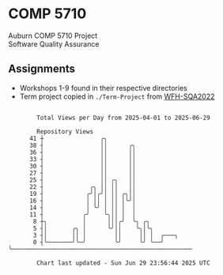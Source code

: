 # COMP 5710
Auburn COMP 5710 Project  
Software Quality Assurance

## Assignments
- Workshops 1-9 found in their respective directories
- Term project copied in `./Term-Project` from [WFH-SQA2022](https://github.com/wumphlett/WFH-SQA2022-AUBURN)

```

        Total Views per Day from 2025-04-01 to 2025-06-29

        Repository Views
      41 ┼                ╭╮
      38 ┤                ││      ╭╮
      36 ┤                ││      ││
      33 ┤                ││      ││
      30 ┤                ││      ││
      27 ┤                ││      ││
      25 ┤                ││ ╭╮   ││
      22 ┤             ╭╮ ││ ││   ││
      19 ┤            ╭╯│╭╯│ ││ ╭╮││
      16 ┤            │ ││ │ ││ │╰╯│
      14 ┤            │ ╰╯ │ ││ │  │
      11 ┤           ╭╯    ╰╮││ │  │
       8 ┼╮          │      │││╭╯  ╰╮ ╭╮
       5 ┤│       ╭╮ │      ╰╯││    ╰╮│╰╮
       3 ┤│       ││ │        ││     ││ │  ╭───╮
       0 ┤╰───────╯╰─╯        ╰╯     ╰╯ ╰──╯   ╰───────────────────────────────────────────────────

        Chart last updated - Sun Jun 29 23:56:44 2025 UTC
        
```
